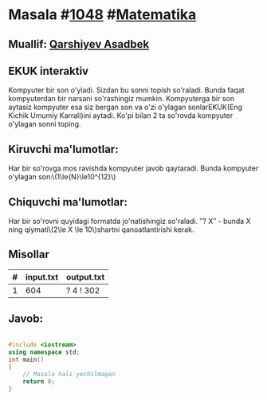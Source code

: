 
<h1>Masala #<a href="https://robocontest.uz/tasks/1048">1048</a> #<a href="https://robocontest.uz/tasks?category=7">Matematika</a></h1>
<h2> Muallif: <a href="https://robocontest.uz/profile/asadbek">Qarshiyev Asadbek</a></h2>
<h2>EKUK interaktiv</h2>
<p>Kompyuter bir son o'yladi. Sizdan bu sonni topish so'raladi. Bunda faqat kompyuterdan bir narsani so'rashingiz mumkin. Kompyuterga bir son aytasiz kompyuter esa siz bergan son va o'zi o'ylagan sonlarEKUK(Eng Kichik Umumiy Karrali)ini aytadi. Ko'pi bilan 2 ta so'rovda kompyuter o'ylagan sonni toping.</p>
<h2>Kiruvchi ma'lumotlar:</h2>
<p>Har bir so'rovga mos ravishda kompyuter javob qaytaradi. Bunda kompyuter o'ylagan son:\(1\le{N}\le10^{12}\)</p>
<h2>Chiquvchi ma'lumotlar:</h2>
<p>Har bir so'rovni quyidagi formatda jo'natishingiz so'raladi. ″? X″ - bunda X ning qiymati\(2\le X \le 10\)shartni qanoatlantirishi kerak.</p>
<h2>Misollar</h2>
<table>
    <thead>
        <tr>
            <th>#</th>
            <th>input.txt</th>
            <th>output.txt</th>
        </tr>
    </thead>
    <tbody>
            <tr>
                <td>1</td>
                <td>604</td>
                <td>? 4
! 302</td>
            </tr>
    </tbody>
    </table>
    
<h2>Javob:</h2>

######
```cpp
#include <iostream>
using namespace std;
int main()
{
    // Masala hali yechilmagan
    return 0;
}
```
